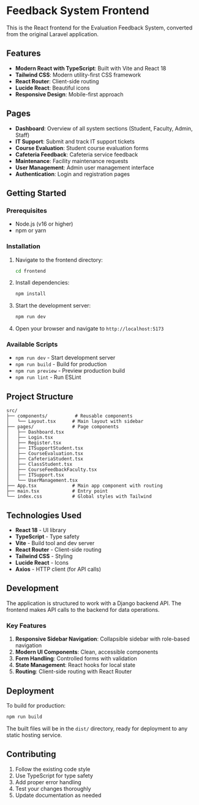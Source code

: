 # Feedback System Frontend

This is the React frontend for the Evaluation Feedback System, converted from the original Laravel application.

## Features

- **Modern React with TypeScript**: Built with Vite and React 18
- **Tailwind CSS**: Modern utility-first CSS framework
- **React Router**: Client-side routing
- **Lucide React**: Beautiful icons
- **Responsive Design**: Mobile-first approach

## Pages

- **Dashboard**: Overview of all system sections (Student, Faculty, Admin, Staff)
- **IT Support**: Submit and track IT support tickets
- **Course Evaluation**: Student course evaluation forms
- **Cafeteria Feedback**: Cafeteria service feedback
- **Maintenance**: Facility maintenance requests
- **User Management**: Admin user management interface
- **Authentication**: Login and registration pages

## Getting Started

### Prerequisites

- Node.js (v16 or higher)
- npm or yarn

### Installation

1. Navigate to the frontend directory:
   ```bash
   cd frontend
   ```

2. Install dependencies:
   ```bash
   npm install
   ```

3. Start the development server:
   ```bash
   npm run dev
   ```

4. Open your browser and navigate to `http://localhost:5173`

### Available Scripts

- `npm run dev` - Start development server
- `npm run build` - Build for production
- `npm run preview` - Preview production build
- `npm run lint` - Run ESLint

## Project Structure

```
src/
├── components/          # Reusable components
│   └── Layout.tsx      # Main layout with sidebar
├── pages/              # Page components
│   ├── Dashboard.tsx
│   ├── Login.tsx
│   ├── Register.tsx
│   ├── ITSupportStudent.tsx
│   ├── CourseEvaluation.tsx
│   ├── CafeteriaStudent.tsx
│   ├── ClassStudent.tsx
│   ├── CourseFeedbackFaculty.tsx
│   ├── ITSupport.tsx
│   └── UserManagement.tsx
├── App.tsx             # Main app component with routing
├── main.tsx            # Entry point
└── index.css           # Global styles with Tailwind
```

## Technologies Used

- **React 18** - UI library
- **TypeScript** - Type safety
- **Vite** - Build tool and dev server
- **React Router** - Client-side routing
- **Tailwind CSS** - Styling
- **Lucide React** - Icons
- **Axios** - HTTP client (for API calls)

## Development

The application is structured to work with a Django backend API. The frontend makes API calls to the backend for data operations.

### Key Features

1. **Responsive Sidebar Navigation**: Collapsible sidebar with role-based navigation
2. **Modern UI Components**: Clean, accessible components
3. **Form Handling**: Controlled forms with validation
4. **State Management**: React hooks for local state
5. **Routing**: Client-side routing with React Router

## Deployment

To build for production:

```bash
npm run build
```

The built files will be in the `dist/` directory, ready for deployment to any static hosting service.

## Contributing

1. Follow the existing code style
2. Use TypeScript for type safety
3. Add proper error handling
4. Test your changes thoroughly
5. Update documentation as needed
